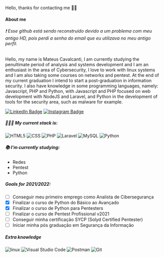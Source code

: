 Hello, thanks for contacting me 🖖🏻

#### About me

###### ❗ Esse github está sendo reconstruído devido a um problema com meu antigo HD, pois perdi a senha do email que eu utilizava no meu antigo perfil.
Hello, my name is Mateus Cavalcanti, I am currently studying the penultimate period of analysis and systems development and I am an enthusiast in the area of ​​Cybersecurity, I love to work with linux systems and I am also taking some courses on networks and pentest. At the end of my current graduation I intend to start a post-graduation in information security. I also have knowledge in some programming languages, namely: Javascript, PHP and Python, with Javascript and PHP focused on web development with NodeJS and Laravel, and Python in the development of tools for the security area, such as malware for example.

[![LinkedIn Badge](https://img.shields.io/badge/-Mateus%20Cavalcanti-blue?style=social&logo=Linkedin&logoColor=282a36&link=https://www.linkedin.com/in/mateus-cavalcanti-931381202/)](https://www.linkedin.com/in/mateus-cavalcanti-931381202/)
[![Instagram Badge](https://img.shields.io/badge/-cavalcan7i-blue?style=social&logo=Instagram&logoColor=282a36&link=https://instagram.com/cavalcan7i_?igshid=nghyctqc3gxs)](https://instagram.com/cavalcan7i_?igshid=nghyctqc3gxs)

##### 👨🏻‍💻 My current stack is:

![HTML5](https://img.shields.io/badge/-HTML5-FFFFFF?style=flat&logo=HTML5&logoColor=E34F26)
![CSS](https://img.shields.io/badge/-CSS-FFFFFF?style=flat&logo=CSS3&logoColor=1572B6)
![PHP](https://img.shields.io/badge/-PHP-FFFFFF?style=flat&logo=PHP&logoColor=777BB4)
![Laravel](https://img.shields.io/badge/-laravel-FFFFFF?style=flat&logo=laravel&logoColor=FF2D20)
![MySQL](https://img.shields.io/badge/-MySQL-FFFFFF?style=flat&logo=mysql&logoColor=000000)
![Python](https://img.shields.io/badge/-Python-FFFFFF?style=flat&logo=python&logoColor=3776AB)

##### 📚 I’m currently studying:

- Redes
- Pentest
- Python

##### Goals for 2021/2022:

- [ ] Conseguir meu primeiro emprego como Analista de Cibersegurança
- [x] Finalizar o curso de Python do Básico ao Avançado
- [x] Finalizar o curso de Python para Pentesters
- [ ] Finalizar o curso de Pentest Profissional v2021
- [ ] Conseguir minha certificação SYCP (Solyd Certified Pentester)
- [ ] Iniciar minha pós graduação em Segurança da Informação

##### Extra knowledge

![linux](https://img.shields.io/badge/-Linux-FFFFFF?style=flat&logo=linux&logoColor=000000)
![Visual Studio Code](https://img.shields.io/badge/-Vscode-FFFFFF?style=flat&logo=visual-studio-code&logoColor=000000)
![Postman](https://img.shields.io/badge/-Postman-FFFFFF?style=flat&logo=postman&logoColor=000000)
![Git](https://img.shields.io/badge/-Git-FFFFFF?style=flat&logo=git&logoColor=000000)
